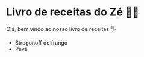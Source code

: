 # Livro de receitas do Zé :man_cook:

Olá, bem vindo ao nosso livro de receitas :raised_hand_with_fingers_splayed:

* Strogonoff de frango
* Pavê
